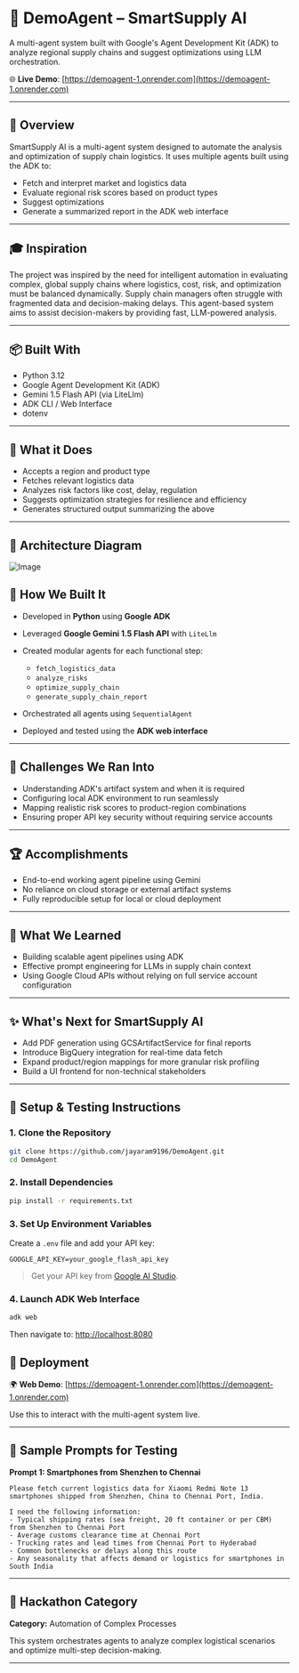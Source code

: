# 🧠 DemoAgent – SmartSupply AI

A multi-agent system built with Google's Agent Development Kit (ADK) to analyze regional supply chains and suggest optimizations using LLM orchestration.


🌐 **Live Demo**: [https://demoagent-1.onrender.com](https://demoagent-1.onrender.com)

---

## 🔄 Overview

SmartSupply AI is a multi-agent system designed to automate the analysis and optimization of supply chain logistics. It uses multiple agents built using the ADK to:

* Fetch and interpret market and logistics data
* Evaluate regional risk scores based on product types
* Suggest optimizations
* Generate a summarized report in the ADK web interface

---

## 🎓 Inspiration

The project was inspired by the need for intelligent automation in evaluating complex, global supply chains where logistics, cost, risk, and optimization must be balanced dynamically. Supply chain managers often struggle with fragmented data and decision-making delays. This agent-based system aims to assist decision-makers by providing fast, LLM-powered analysis.

---

## 📦 Built With

* Python 3.12
* Google Agent Development Kit (ADK)
* Gemini 1.5 Flash API (via LiteLlm)
* ADK CLI / Web Interface
* dotenv

---

## 🧰 What it Does

* Accepts a region and product type
* Fetches relevant logistics data
* Analyzes risk factors like cost, delay, regulation
* Suggests optimization strategies for resilience and efficiency
* Generates structured output summarizing the above

---

## 🧠 Architecture Diagram

![Image](https://github.com/user-attachments/assets/9cd5177d-35e1-4500-ba73-4b4b009ea032)

## 🚀 How We Built It

* Developed in **Python** using **Google ADK**
* Leveraged **Google Gemini 1.5 Flash API** with `LiteLlm`
* Created modular agents for each functional step:

  * `fetch_logistics_data`
  * `analyze_risks`
  * `optimize_supply_chain`
  * `generate_supply_chain_report`
* Orchestrated all agents using `SequentialAgent`
* Deployed and tested using the **ADK web interface**

---

## 🚫 Challenges We Ran Into

* Understanding ADK's artifact system and when it is required
* Configuring local ADK environment to run seamlessly
* Mapping realistic risk scores to product-region combinations
* Ensuring proper API key security without requiring service accounts

---

## 🏆 Accomplishments

* End-to-end working agent pipeline using Gemini
* No reliance on cloud storage or external artifact systems
* Fully reproducible setup for local or cloud deployment

---

## 📖 What We Learned

* Building scalable agent pipelines using ADK
* Effective prompt engineering for LLMs in supply chain context
* Using Google Cloud APIs without relying on full service account configuration

---

## ✨ What's Next for SmartSupply AI

* Add PDF generation using GCSArtifactService for final reports
* Introduce BigQuery integration for real-time data fetch
* Expand product/region mappings for more granular risk profiling
* Build a UI frontend for non-technical stakeholders

---

## 🔧 Setup & Testing Instructions

### 1. Clone the Repository

```bash
git clone https://github.com/jayaram9196/DemoAgent.git
cd DemoAgent
```

### 2. Install Dependencies

```bash
pip install -r requirements.txt
```

### 3. Set Up Environment Variables

Create a `.env` file and add your API key:

```dotenv
GOOGLE_API_KEY=your_google_flash_api_key
```

> Get your API key from [Google AI Studio](https://aistudio.google.com/app/apikey).

### 4. Launch ADK Web Interface

```bash
adk web
```

Then navigate to: [http://localhost:8080](http://localhost:8080)


## 🚀 Deployment

🌍 **Web Demo**: [https://demoagent-1.onrender.com](https://demoagent-1.onrender.com)

Use this to interact with the multi-agent system live.

---

## 🧪 Sample Prompts for Testing

**Prompt 1: Smartphones from Shenzhen to Chennai**
```text
Please fetch current logistics data for Xiaomi Redmi Note 13 smartphones shipped from Shenzhen, China to Chennai Port, India.

I need the following information:
- Typical shipping rates (sea freight, 20 ft container or per CBM) from Shenzhen to Chennai Port
- Average customs clearance time at Chennai Port
- Trucking rates and lead times from Chennai Port to Hyderabad
- Common bottlenecks or delays along this route
- Any seasonality that affects demand or logistics for smartphones in South India
```
---

## 🏃‍ Hackathon Category

**Category:** Automation of Complex Processes

This system orchestrates agents to analyze complex logistical scenarios and optimize multi-step decision-making.

---


